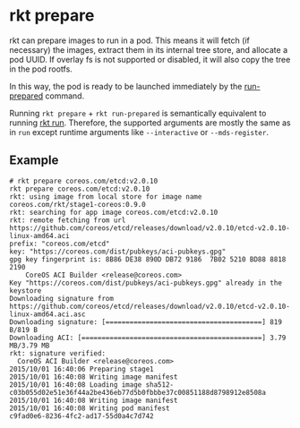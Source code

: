 # rkt prepare

rkt can prepare images to run in a pod. This means it will fetch (if necessary) the images, extract them in its internal tree store, and allocate a pod UUID. If overlay fs is not supported or disabled, it will also copy the tree in the pod rootfs.

In this way, the pod is ready to be launched immediately by the [run-prepared](run-prepared.md) command.

Running `rkt prepare` + `rkt run-prepared` is semantically equivalent to running [rkt run](run.md).
Therefore, the supported arguments are mostly the same as in `run` except runtime arguments like `--interactive` or `--mds-register`.

## Example

```
# rkt prepare coreos.com/etcd:v2.0.10
rkt prepare coreos.com/etcd:v2.0.10
rkt: using image from local store for image name coreos.com/rkt/stage1-coreos:0.9.0
rkt: searching for app image coreos.com/etcd:v2.0.10
rkt: remote fetching from url https://github.com/coreos/etcd/releases/download/v2.0.10/etcd-v2.0.10-linux-amd64.aci
prefix: "coreos.com/etcd"
key: "https://coreos.com/dist/pubkeys/aci-pubkeys.gpg"
gpg key fingerprint is: 8B86 DE38 890D DB72 9186  7B02 5210 BD88 8818 2190
	CoreOS ACI Builder <release@coreos.com>
Key "https://coreos.com/dist/pubkeys/aci-pubkeys.gpg" already in the keystore
Downloading signature from https://github.com/coreos/etcd/releases/download/v2.0.10/etcd-v2.0.10-linux-amd64.aci.asc
Downloading signature: [=======================================] 819 B/819 B
Downloading ACI: [=============================================] 3.79 MB/3.79 MB
rkt: signature verified:
  CoreOS ACI Builder <release@coreos.com>
2015/10/01 16:40:06 Preparing stage1
2015/10/01 16:40:08 Writing image manifest
2015/10/01 16:40:08 Loading image sha512-c03b055d02e51e36f44a2be436eb77d5b0fbbbe37c00851188d8798912e8508a
2015/10/01 16:40:08 Writing image manifest
2015/10/01 16:40:08 Writing pod manifest
c9fad0e6-8236-4fc2-ad17-55d0a4c7d742
```
